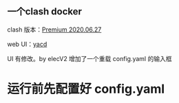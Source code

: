 ## 一个clash docker

clash 版本：[Premium 2020.06.27](https://github.com/Dreamacro/clash/releases/tag/premium)

web UI：[yacd](https://github.com/haishanh/yacd)

UI 有修改。by elecV2
增加了一个重载 config.yaml 的输入框

# 运行前先配置好 config.yaml